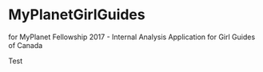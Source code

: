 # MyPlanetGirlGuides
 for MyPlanet Fellowship 2017 - Internal Analysis Application for Girl Guides of Canada

Test

